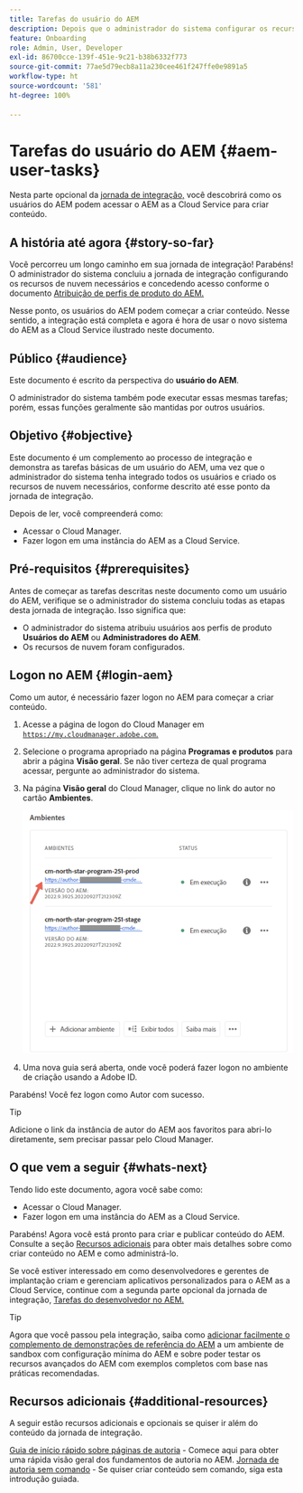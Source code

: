 ```yaml
---
title: Tarefas do usuário do AEM
description: Depois que o administrador do sistema configurar os recursos de nuvem necessários, descubra como os usuários do AEM podem acessar o AEM as a Cloud Service para criar conteúdo.
feature: Onboarding
role: Admin, User, Developer
exl-id: 86700cce-139f-451e-9c21-b38b6332f773
source-git-commit: 77ae5d79ecb8a11a230cee461f247ffe0e9891a5
workflow-type: ht
source-wordcount: '581'
ht-degree: 100%

---
```



# Tarefas do usuário do AEM {#aem-user-tasks}

Nesta parte opcional da [jornada de integração,](overview.md) você descobrirá como os usuários do AEM podem acessar o AEM as a Cloud Service para criar conteúdo.

## A história até agora {#story-so-far}

Você percorreu um longo caminho em sua jornada de integração! Parabéns! O administrador do sistema concluiu a jornada de integração configurando os recursos de nuvem necessários e concedendo acesso conforme o documento [Atribuição de perfis de produto do AEM.](assign-profiles-aem.md)

Nesse ponto, os usuários do AEM podem começar a criar conteúdo. Nesse sentido, a integração está completa e agora é hora de usar o novo sistema do AEM as a Cloud Service ilustrado neste documento.

## Público {#audience}

Este documento é escrito da perspectiva do **usuário do AEM**.

O administrador do sistema também pode executar essas mesmas tarefas; porém, essas funções geralmente são mantidas por outros usuários.

## Objetivo {#objective}

Este documento é um complemento ao processo de integração e demonstra as tarefas básicas de um usuário do AEM, uma vez que o administrador do sistema tenha integrado todos os usuários e criado os recursos de nuvem necessários, conforme descrito até esse ponto da jornada de integração.

Depois de ler, você compreenderá como:

* Acessar o Cloud Manager.
* Fazer logon em uma instância do AEM as a Cloud Service.

## Pré-requisitos {#prerequisites}

Antes de começar as tarefas descritas neste documento como um usuário do AEM, verifique se o administrador do sistema concluiu todas as etapas desta jornada de integração. Isso significa que:

* O administrador do sistema atribuiu usuários aos perfis de produto **Usuários do AEM** ou **Administradores do AEM**.
* Os recursos de nuvem foram configurados.

## Logon no AEM {#login-aem}

Como um autor, é necessário fazer logon no AEM para começar a criar conteúdo.

1. Acesse a página de logon do Cloud Manager em [`https://my.cloudmanager.adobe.com`.](https://my.cloudmanager.adobe.com/)

1. Selecione o programa apropriado na página **Programas e produtos** para abrir a página **Visão geral**. Se não tiver certeza de qual programa acessar, pergunte ao administrador do sistema.

1. Na página **Visão geral** do Cloud Manager, clique no link do autor no cartão **Ambientes**.

   ![Cartão Ambientes](/help/journey-onboarding/assets/author-environ.png)

1. Uma nova guia será aberta, onde você poderá fazer logon no ambiente de criação usando a Adobe ID.

Parabéns! Você fez logon como Autor com sucesso.

>[!TIP]
>
>Adicione o link da instância de autor do AEM aos favoritos para abri-lo diretamente, sem precisar passar pelo Cloud Manager.

## O que vem a seguir {#whats-next}

Tendo lido este documento, agora você sabe como:

* Acessar o Cloud Manager.
* Fazer logon em uma instância do AEM as a Cloud Service.

Parabéns! Agora você está pronto para criar e publicar conteúdo do AEM. Consulte a seção [Recursos adicionais](#additional-resources) para obter mais detalhes sobre como criar conteúdo no AEM e como administrá-lo.

Se você estiver interessado em como desenvolvedores e gerentes de implantação criam e gerenciam aplicativos personalizados para o AEM as a Cloud Service, continue com a segunda parte opcional da jornada de integração, [Tarefas do desenvolvedor no AEM.](developers.md)

>[!TIP]
>
>Agora que você passou pela integração, saiba como [adicionar facilmente o complemento de demonstrações de referência do AEM](/help/journey-sites/demos-add-on/overview.md) a um ambiente de sandbox com configuração mínima do AEM e sobre poder testar os recursos avançados do AEM com exemplos completos com base nas práticas recomendadas.

## Recursos adicionais {#additional-resources}

A seguir estão recursos adicionais e opcionais se quiser ir além do conteúdo da jornada de integração.

[Guia de início rápido sobre páginas de autoria](/help/sites-cloud/authoring/getting-started/quick-start.md) - Comece aqui para obter uma rápida visão geral dos fundamentos de autoria no AEM.
[Jornada de autoria sem comando](/help/journey-headless/author/overview.md) - Se quiser criar conteúdo sem comando, siga esta introdução guiada.

